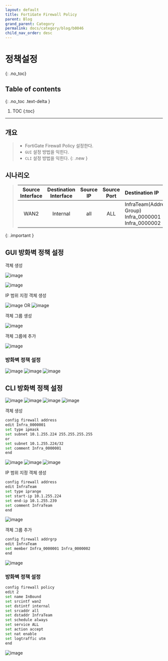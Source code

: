 ```yaml
---
layout: default
title: FortiGate Firewall Policy
parent: Blog
grand_parent: Category
permalink: docs/category/blog/b0046
child_nav_order: desc
---
```

# 정책설정
{: .no_toc}

## Table of contents
{: .no_toc .text-delta }

1. TOC
{:toc}

---
## 개요

> - FortiGate Firewall Policy 설정한다.
> - `GUI` 설정 방법을 익힌다.
> - `CLI` 설정 방법을 익힌다.
{: .new }

## 시나리오

> | Source Interface | Destination Interface | Source IP | Source Port | Destination IP | Destination Port | Schedule |
> | :---: | :---: | :---: | :---: | :--- | :---: | :---: |
> | WAN2 | Internal | all | ALL | InfraTeam(Address Group)<br>Infra_0000001<br>Infra_0000002 | ALL | always |
{: .important }

## GUI 방화벽 정책 설정

객체 생성

![image](https://user-images.githubusercontent.com/36792594/199371193-53da1b66-f874-4f29-9d33-c7a0630747df.png)

![image](https://user-images.githubusercontent.com/36792594/199372168-b8d78ffa-aef6-478b-820a-881259f698d7.png)

IP 범위 지정 객체 생성

![image](https://user-images.githubusercontent.com/36792594/199372515-45298eb6-54da-473a-9e6a-22753783d6e3.png)
OR
![image](https://user-images.githubusercontent.com/36792594/199372829-d6f4f0ab-6acf-4cbf-a0b4-0b91b1e4c962.png)

객체 그룹 생성

![image](https://user-images.githubusercontent.com/36792594/199373093-e359567f-8d93-4c05-8752-953d2bb32311.png)

객체 그룹에 추가

![image](https://user-images.githubusercontent.com/36792594/199373179-856fbda7-59bd-4af9-9553-01016d836bee.png)

### 방화벽 정책 설정

![image](https://user-images.githubusercontent.com/36792594/199373813-1fefd757-0e2a-4b70-a96b-a98a5926d3c9.png)
![image](https://user-images.githubusercontent.com/36792594/199374237-8ff0e370-f085-428b-a05b-0b442492c9d6.png)
![image](https://user-images.githubusercontent.com/36792594/199374089-339fade0-d4ca-453d-8f82-346f15a83eb7.png)

## CLI 방화벽 정책 설정

![image](https://user-images.githubusercontent.com/36792594/199374841-c3fa02ad-4c17-439b-91db-8888c4b6a3a1.png)
![image](https://user-images.githubusercontent.com/36792594/199374923-88545270-606d-4b80-a247-688bd15105b9.png)
![image](https://user-images.githubusercontent.com/36792594/199374893-434d0a83-43ce-48b5-9da8-5d4968596034.png)
![image](https://user-images.githubusercontent.com/36792594/199375338-64764b0b-68ef-43b2-962a-2470fcde74c6.png)

객체 생성

```bash
config firewall address
edit Infra_0000001
set type ipmask
set subnet 10.1.255.224 255.255.255.255
or
set subnet 10.1.255.224/32
set comment Infra_0000001
end
```

![image](https://user-images.githubusercontent.com/36792594/199375294-37b8978a-266e-49a3-b24c-1108146d054a.png)
![image](https://user-images.githubusercontent.com/36792594/199375364-5eb05b5b-5853-4652-a77e-ca2b2800213e.png)
![image](https://user-images.githubusercontent.com/36792594/199375624-d8b628ca-a6aa-406c-8152-8195d0f741e2.png)

IP 범위 지정 객체 생성

```bash
config firewall address
edit InfraTeam
set type iprange
set start-ip 10.1.255.224
set end-ip 10.1.255.239
set comment InfraTeam
end
```

![image](https://user-images.githubusercontent.com/36792594/199377486-b53786b1-4b71-42a5-9e94-26d04a391e86.png)

객체 그룹 추가

```bash
config firewall addrgrp
edit InfraTeam
set member Infra_0000001 Infra_0000002
end
```

![image](https://user-images.githubusercontent.com/36792594/199381271-751132fc-7b4d-4c13-891e-9e87709b7188.png)

### 방화벽 정책 설정

```bash
config firewall policy
edit 2
set name InBound
set srcintf wan2
set dstintf internal
set srcaddr all
set dstaddr InfraTeam
set schedule always
set service ALL
set action accept
set nat enable
set logtraffic utm
end
```

![image](https://user-images.githubusercontent.com/36792594/199382491-7e0f111e-e248-468b-9824-432d6556b356.png)
